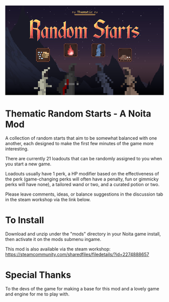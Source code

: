 ![mod splash screen](/workshop_preview_image.png)

# Thematic Random Starts - A Noita Mod
A collection of random starts that aim to be somewhat balanced with one another, each designed to make the first few minutes of the game more interesting.

There are currently 21 loadouts that can be randomly assigned to you when you start a new game.

Loadouts usually have 1 perk, a HP modifier based on the effectiveness of the perk (game-changing perks will often have a penalty, fun or gimmicky perks will have none), a tailored wand or two, and a curated potion or two.

Please leave comments, ideas, or balance suggestions in the discussion tab in the steam workshop via the link below.

# To Install
Download and unzip under the "mods" directory in your Noita game install, then activate it on the mods submenu ingame.

This mod is also available via the steam workshop: https://steamcommunity.com/sharedfiles/filedetails/?id=2274888657

# Special Thanks
To the devs of the game for making a base for this mod and a lovely game and engine for me to play with.
